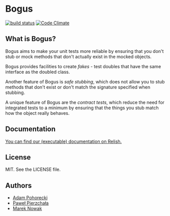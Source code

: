 # Bogus

[![build status](https://secure.travis-ci.org/psyho/bogus.png)](http://travis-ci.org/psyho/bogus)
[![Code Climate](https://codeclimate.com/badge.png)](https://codeclimate.com/github/psyho/bogus)

## What is Bogus?

Bogus aims to make your unit tests more reliable by ensuring that you don't stub or mock methods that don't actually exist in the mocked objects.

Bogus provides facilities to create *fakes* - test doubles that have the same interface as the doubled class.

Another feature of Bogus is *safe stubbing*, which does not allow you to stub methods that don't exist or don't match the signature specified when stubbing.

A unique feature of Bogus are the *contract tests*, which reduce the need for integrated tests to a minimum by ensuring that the things you stub match how the object really behaves.

## Documentation

[You can find our (executable) documentation on Relish.][docs]

## License

MIT. See the LICENSE file.

## Authors

* [Adam Pohorecki](http://github.com/psyho)
* [Paweł Pierzchała](http://github.com/wrozka)
* [Marek Nowak](https://github.com/yundt)

[docs]: http://www.relishapp.com/bogus/bogus/docs 
